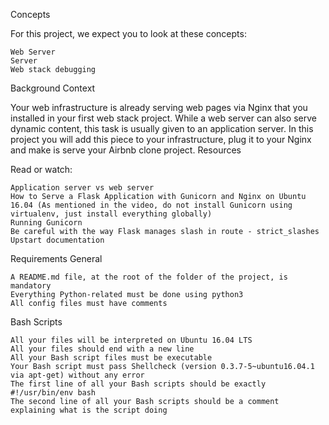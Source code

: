 
Concepts

For this project, we expect you to look at these concepts:

    Web Server
    Server
    Web stack debugging

Background Context

Your web infrastructure is already serving web pages via Nginx that you installed in your first web stack project. While a web server can also serve dynamic content, this task is usually given to an application server. In this project you will add this piece to your infrastructure, plug it to your Nginx and make is serve your Airbnb clone project.
Resources

Read or watch:

    Application server vs web server
    How to Serve a Flask Application with Gunicorn and Nginx on Ubuntu 16.04 (As mentioned in the video, do not install Gunicorn using virtualenv, just install everything globally)
    Running Gunicorn
    Be careful with the way Flask manages slash in route - strict_slashes
    Upstart documentation

Requirements
General

    A README.md file, at the root of the folder of the project, is mandatory
    Everything Python-related must be done using python3
    All config files must have comments

Bash Scripts

    All your files will be interpreted on Ubuntu 16.04 LTS
    All your files should end with a new line
    All your Bash script files must be executable
    Your Bash script must pass Shellcheck (version 0.3.7-5~ubuntu16.04.1 via apt-get) without any error
    The first line of all your Bash scripts should be exactly #!/usr/bin/env bash
    The second line of all your Bash scripts should be a comment explaining what is the script doing
